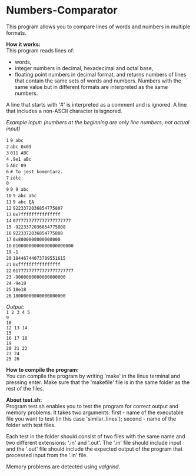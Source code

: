 # Numbers-Comparator
This program allows you to compare lines of words and numbers in multiple formats.

**How it works:**  
This program reads lines of:
- words,
- integer numbers in decimal, hexadecimal and octal base,
- floating point numbers in decimal format,
and returns numbers of lines that contain the same sets of words and numbers.
Numbers with the same value but in different formats are interpreted as the same numbers.

A line that starts with '#' is interpreted as a comment and is ignored.
A line that includes a non-ASCII character is isgnored.

*Example input: (numbers at the beginning are only line numbers, not actual input)*  
 
`1` `9 abc`  
`2` `abc 0x09`  
`3` `011 ABC`  
`4` `.9e1 aBc`  
`5` `ABc 09`  
`6` `# To jest komentarz.`  
`7` `żółć`  
`8`  
`9` `9 9 abc`  
`10` `9 abc abc`  
`11` `9 abc ĘĄ`  
`12` `9223372036854775807`  
`13` `0x7fffffffffffffff`  
`14` `0777777777777777777777`  
`15` `-9223372036854775808`  
`16` `9223372036854775808`  
`17` `0x8000000000000000`  
`18` `01000000000000000000000`  
`19` `-1`  
`20` `18446744073709551615`  
`21` `0xffffffffffffffff`  
`22` `01777777777777777777777`  
`23` `-9000000000000000000`  
`24` `-9e18`  
`25` `18e18`  
`26` `18000000000000000000`  

*Output:*  
`1 2 3 4 5`  
`9`  
`10`  
`12 13 14`  
`15`  
`16 17 18`  
`19`  
`20 21 22`  
`23 24`  
`25 26`  

**How to compile the program:**  
You can compile the program by writing 'make' in the linux terminal and pressing enter. Make sure that the 'makefile' file is in the same folder as the rest of the files.

**About test.sh:**  
Program test.sh enables you to test the program for correct output and memory problems.
It takes two arguments: first - name of the executable file you want to test (in this case 'similar_lines'); second - name of the folder with test files.

Each test in the folder should consist of two files with the same name and two different extensions: '.in' and '.out'.
The '.in' file should include input and the '.out' file should include the expected output of the program that processed input from the '.in' file.  

Memory problems are detected using *valgrind*.
